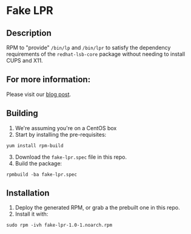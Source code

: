 # Fake LPR

## Description

RPM to "provide" `/bin/lp` and `/bin/lpr` to satisfy the dependency requirements of the `redhat-lsb-core` package without needing to install CUPS and X11.

## For more information:

Please visit our [blog post](http://blogs.wcode.org/2015/01/fake-lpr-or-how-to-install-redhat-lsb-core-without-cups-and-x11/).

## Building

1. We're assuming you're on a CentOS box
2. Start by installing the pre-requisites:
```
yum install rpm-build
```
3. Download the `fake-lpr.spec` file in this repo.
4. Build the package:
```
rpmbuild -ba fake-lpr.spec
```

## Installation

1. Deploy the generated RPM, or grab a the prebuilt one in this repo.
2. Install it with:
```
sudo rpm -ivh fake-lpr-1.0-1.noarch.rpm
```